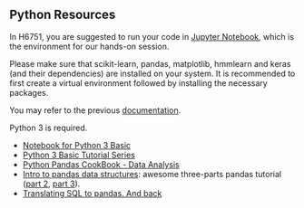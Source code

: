 ## Python Resources

In H6751, you are suggested to run your code in [Jupyter Notebook](https://medium.com/codingthesmartway-com-blog/getting-started-with-jupyter-notebook-for-python-4e7082bd5d46), which is the environment for our hands-on session. 
 
Please make sure that scikit-learn, pandas, matplotlib, hmmlearn and keras (and their dependencies) are installed on your system. It is recommended to first create a virtual environment followed by installing the necessary packages.

You may refer to the previous [documentation](lab_note.pdf).

Python 3 is required.
- [Notebook for Python 3 Basic](https://github.com/kuleshov/cs228-material/blob/master/tutorials/python/cs228-python-tutorial.ipynb)
- [Python 3 Basic Tutorial Series](https://www.youtube.com/watch?v=oVp1vrfL_w4&list=PLQVvvaa0QuDe8XSftW-RAxdo6OmaeL85M)
- [Python Pandas CookBook - Data Analysis](https://www.youtube.com/watch?v=Sne1TvnOkqM)
- [Intro to pandas data structures](http://www.gregreda.com/2013/10/26/intro-to-pandas-data-structures/): awesome three-parts pandas tutorial ([part 2](http://www.gregreda.com/2013/10/26/working-with-pandas-dataframes/), [part 3](http://www.gregreda.com/2013/10/26/using-pandas-on-the-movielens-dataset/)).
- [Translating SQL to pandas. And back](https://www.youtube.com/watch?v=1uVWjdAbgBg)
